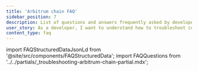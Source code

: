 ```yaml
---
title: 'Arbitrum chain FAQ'
sidebar_position: 7
description: List of questions and answers frequently asked by developers launching and working on Orbit chains
user_story: As a developer, I want to understand how to troubleshoot common issues when building and launching Arbitrum chains.
content_type: faq
---
```


import FAQStructuredDataJsonLd from '@site/src/components/FAQStructuredData';
import FAQQuestions from '../../partials/_troubleshooting-arbitrum-chain-partial.mdx';

<FAQStructuredDataJsonLd faqsId="building-orbit" />
<FAQQuestions />

<!-- todo: rename this slug 'faq' instead of 'troubleshooting'; redirect -->
